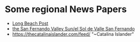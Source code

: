 
# Some regional News Papers

- [Long Beach Post](https://lbpost.com/news/feed/)
- [the San Fernando Valley Sun/el Sol de Valle San Fernando](https://sanfernandosun.com/feed/)
- https://thecatalinaislander.com/feed/ "~Catalina Islander"

